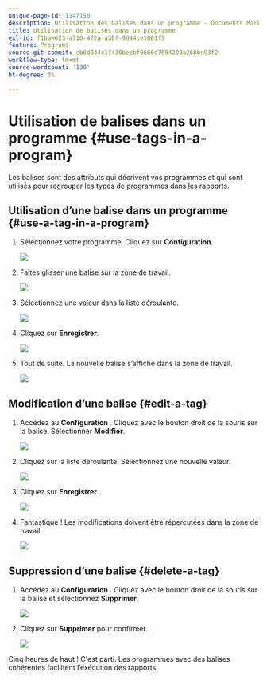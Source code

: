 ```yaml
---
unique-page-id: 1147150
description: Utilisation des balises dans un programme - Documents Marketo - Documentation du produit
title: Utilisation de balises dans un programme
exl-id: f1bae623-a710-472a-a30f-9044ce1001f5
feature: Programs
source-git-commit: eb6d834c1f430beebf0666d7694203a268be93f2
workflow-type: tm+mt
source-wordcount: '139'
ht-degree: 3%

---
```


# Utilisation de balises dans un programme {#use-tags-in-a-program}

Les balises sont des attributs qui décrivent vos programmes et qui sont utilisés pour regrouper les types de programmes dans les rapports.

## Utilisation d’une balise dans un programme {#use-a-tag-in-a-program}

1. Sélectionnez votre programme. Cliquez sur **Configuration**.

   ![](assets/image2014-9-23-15-3a45-3a0.png)

1. Faites glisser une balise sur la zone de travail.

   ![](assets/image2014-9-23-15-3a45-3a13.png)

1. Sélectionnez une valeur dans la liste déroulante.

   ![](assets/image2014-9-23-15-3a45-3a30.png)

1. Cliquez sur **Enregistrer**.

   ![](assets/image2014-9-23-15-3a45-3a36.png)

1. Tout de suite. La nouvelle balise s’affiche dans la zone de travail.

   ![](assets/image2014-9-23-15-3a45-3a47.png)

## Modification d’une balise {#edit-a-tag}

1. Accédez au **Configuration** . Cliquez avec le bouton droit de la souris sur la balise. Sélectionner **Modifier**.

   ![](assets/image2014-9-23-15-3a45-3a53.png)

1. Cliquez sur la liste déroulante. Sélectionnez une nouvelle valeur.

   ![](assets/image2014-9-23-15-3a46-3a12.png)

1. Cliquez sur **Enregistrer**.

   ![](assets/image2014-9-23-15-3a46-3a25.png)

1. Fantastique ! Les modifications doivent être répercutées dans la zone de travail.

   ![](assets/image2014-9-23-15-3a46-3a35.png)

## Suppression d’une balise  {#delete-a-tag}

1. Accédez au **Configuration** . Cliquez avec le bouton droit de la souris sur la balise et sélectionnez **Supprimer**.

   ![](assets/image2014-9-23-15-3a46-3a55.png)

1. Cliquez sur **Supprimer** pour confirmer.

   ![](assets/image2014-9-23-15-3a47-3a8.png)

Cinq heures de haut ! C&#39;est parti. Les programmes avec des balises cohérentes facilitent l’exécution des rapports.
